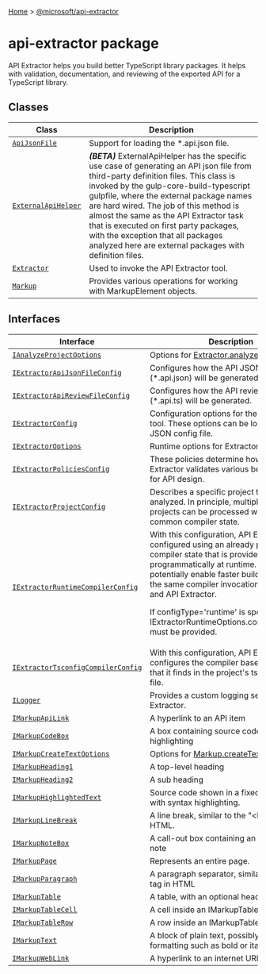 [Home](./index) &gt; [@microsoft/api-extractor](api-extractor.md)

# api-extractor package

API Extractor helps you build better TypeScript library packages. It helps with validation, documentation, and reviewing of the exported API for a TypeScript library.

## Classes

|  Class | Description |
|  --- | --- |
|  [`ApiJsonFile`](api-extractor.apijsonfile.md) | Support for loading the \*.api.json file. |
|  [`ExternalApiHelper`](api-extractor.externalapihelper.md) | **_(BETA)_** ExternalApiHelper has the specific use case of generating an API json file from third-party definition files. This class is invoked by the gulp-core-build-typescript gulpfile, where the external package names are hard wired. The job of this method is almost the same as the API Extractor task that is executed on first party packages, with the exception that all packages analyzed here are external packages with definition files. |
|  [`Extractor`](api-extractor.extractor.md) | Used to invoke the API Extractor tool. |
|  [`Markup`](api-extractor.markup.md) | Provides various operations for working with MarkupElement objects. |

## Interfaces

|  Interface | Description |
|  --- | --- |
|  [`IAnalyzeProjectOptions`](api-extractor.ianalyzeprojectoptions.md) | Options for [Extractor.analyzeProject](api-extractor.extractor.analyzeproject.md)<!-- -->. |
|  [`IExtractorApiJsonFileConfig`](api-extractor.iextractorapijsonfileconfig.md) | Configures how the API JSON files (\*.api.json) will be generated. |
|  [`IExtractorApiReviewFileConfig`](api-extractor.iextractorapireviewfileconfig.md) | Configures how the API review files (\*.api.ts) will be generated. |
|  [`IExtractorConfig`](api-extractor.iextractorconfig.md) | Configuration options for the API Extractor tool. These options can be loaded from a JSON config file. |
|  [`IExtractorOptions`](api-extractor.iextractoroptions.md) | Runtime options for Extractor. |
|  [`IExtractorPoliciesConfig`](api-extractor.iextractorpoliciesconfig.md) | These policies determine how API Extractor validates various best practices for API design. |
|  [`IExtractorProjectConfig`](api-extractor.iextractorprojectconfig.md) | Describes a specific project that will be analyzed. In principle, multiple individual projects can be processed while reusing a common compiler state. |
|  [`IExtractorRuntimeCompilerConfig`](api-extractor.iextractorruntimecompilerconfig.md) | With this configuration, API Extractor is configured using an already prepared compiler state that is provided programmatically at runtime. This can potentially enable faster builds, by reusing the same compiler invocation for tsc, tslint, and API Extractor.<p/><!-- -->If configType='runtime' is specified, then IExtractorRuntimeOptions.compilerProgram must be provided. |
|  [`IExtractorTsconfigCompilerConfig`](api-extractor.iextractortsconfigcompilerconfig.md) | With this configuration, API Extractor configures the compiler based on settings that it finds in the project's tsconfig.json file. |
|  [`ILogger`](api-extractor.ilogger.md) | Provides a custom logging service to API Extractor. |
|  [`IMarkupApiLink`](api-extractor.imarkupapilink.md) | A hyperlink to an API item |
|  [`IMarkupCodeBox`](api-extractor.imarkupcodebox.md) | A box containing source code with syntax highlighting |
|  [`IMarkupCreateTextOptions`](api-extractor.imarkupcreatetextoptions.md) | Options for [Markup.createTextElements](api-extractor.markup.createtextelements.md) |
|  [`IMarkupHeading1`](api-extractor.imarkupheading1.md) | A top-level heading |
|  [`IMarkupHeading2`](api-extractor.imarkupheading2.md) | A sub heading |
|  [`IMarkupHighlightedText`](api-extractor.imarkuphighlightedtext.md) | Source code shown in a fixed-width font, with syntax highlighting. |
|  [`IMarkupLineBreak`](api-extractor.imarkuplinebreak.md) | A line break, similar to the "&lt;br&gt;" tag in HTML. |
|  [`IMarkupNoteBox`](api-extractor.imarkupnotebox.md) | A call-out box containing an informational note |
|  [`IMarkupPage`](api-extractor.imarkuppage.md) | Represents an entire page. |
|  [`IMarkupParagraph`](api-extractor.imarkupparagraph.md) | A paragraph separator, similar to the "&lt;p&gt;" tag in HTML |
|  [`IMarkupTable`](api-extractor.imarkuptable.md) | A table, with an optional header row |
|  [`IMarkupTableCell`](api-extractor.imarkuptablecell.md) | A cell inside an IMarkupTableRow element. |
|  [`IMarkupTableRow`](api-extractor.imarkuptablerow.md) | A row inside an IMarkupTable element. |
|  [`IMarkupText`](api-extractor.imarkuptext.md) | A block of plain text, possibly with simple formatting such as bold or italics. |
|  [`IMarkupWebLink`](api-extractor.imarkupweblink.md) | A hyperlink to an internet URL |

